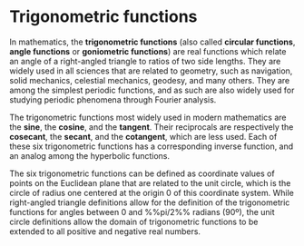# Trigonometric functions

In mathematics, the **trigonometric functions** (also called **circular
functions**, **angle functions** or **goniometric functions**) are real
functions which relate an angle of a right-angled triangle to ratios of two
side lengths. They are widely used in all sciences that are related to
geometry, such as navigation, solid mechanics, celestial mechanics, geodesy,
and many others. They are among the simplest periodic functions, and as such
are also widely used for studying periodic phenomena through Fourier analysis.

The trigonometric functions most widely used in modern mathematics are the
**sine**, the **cosine**, and the **tangent**. Their reciprocals are
respectively the **cosecant**, the **secant**, and the **cotangent**, which are
less used. Each of these six trigonometric functions has a corresponding
inverse function, and an analog among the hyperbolic functions.

The six trigonometric functions can be defined as coordinate values of points
on the Euclidean plane that are related to the unit circle, which is the circle
of radius one centered at the origin 0 of this coordinate system. While
right-angled triangle definitions allow for the definition of the trigonometric
functions for angles between 0 and %%pi/2%% radians (90º), the unit circle
definitions allow the domain of trigonometric functions to be extended to all
positive and negative real numbers.
